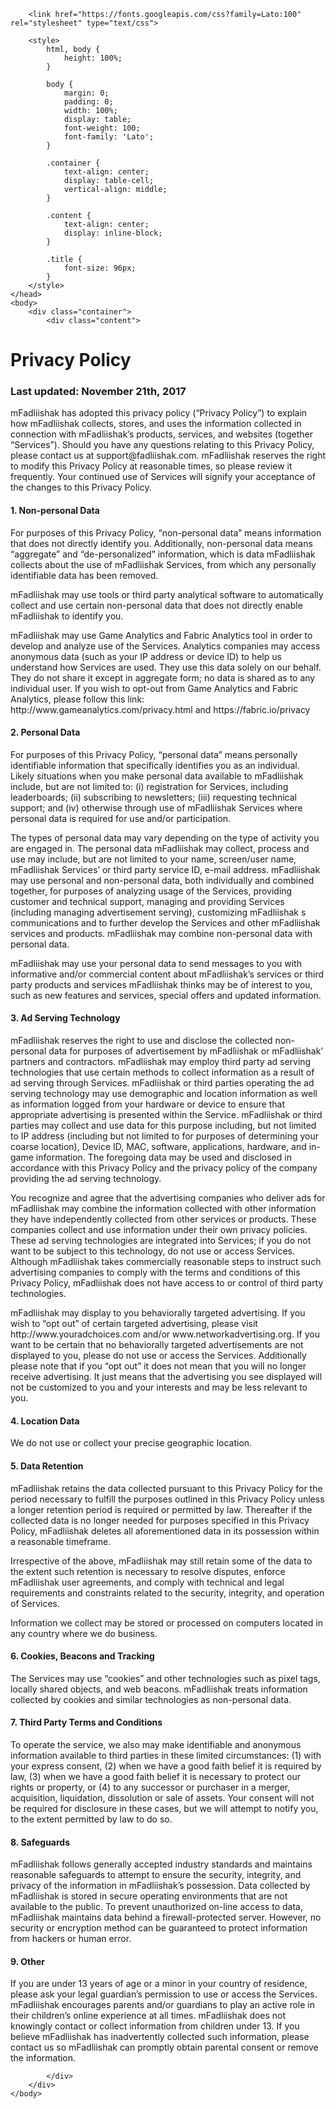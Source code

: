 
<!DOCTYPE html>
<html>
    <head>
        <title>mfadliishak - Privacy Policy</title>

        <link href="https://fonts.googleapis.com/css?family=Lato:100" rel="stylesheet" type="text/css">

        <style>
            html, body {
                height: 100%;
            }

            body {
                margin: 0;
                padding: 0;
                width: 100%;
                display: table;
                font-weight: 100;
                font-family: 'Lato';
            }

            .container {
                text-align: center;
                display: table-cell;
                vertical-align: middle;
            }

            .content {
                text-align: center;
                display: inline-block;
            }

            .title {
                font-size: 96px;
            }
        </style>
    </head>
    <body>
        <div class="container">
            <div class="content">

<h1>Privacy Policy</h1>
<h3>Last updated: November 21th, 2017</h3>

<p>
mFadliishak has adopted this privacy policy (“Privacy Policy”) to explain how mFadliishak collects, stores, and uses the information collected in connection with mFadliishak’s products, services, and websites (together “Services”).
Should you have any questions relating to this Privacy Policy, please contact us at support@fadliishak.com.
mFadliishak reserves the right to modify this Privacy Policy at reasonable times, so please review it frequently. Your continued use of Services will signify your acceptance of the changes to this Privacy Policy.
</p>


<h4>1. Non-personal Data</h4>

<p>
For purposes of this Privacy Policy, “non-personal data” means information that does not directly identify you. Additionally, non-personal data means “aggregate” and “de-personalized” information, which is data mFadliishak collects about the use of mFadliishak Services, from which any personally identifiable data has been removed.
</p>
<p>
mFadliishak may use tools or third party analytical software to automatically collect and use certain non-personal data that does not directly enable mFadliishak to identify you.
</p>
<p>
mFadliishak may use Game Analytics and Fabric Analytics tool in order to develop and analyze use of the Services. Analytics companies may access anonymous data (such as your IP address or device ID) to help us understand how Services are used. They use this data solely on our behalf. They do not share it except in aggregate form; no data is shared as to any individual user. If you wish to opt-out from Game Analytics and Fabric Analytics, please follow this link: http://www.gameanalytics.com/privacy.html and https://fabric.io/privacy
</p>

<h4>2. Personal Data</h4>

<p>
For purposes of this Privacy Policy, “personal data” means personally identifiable information that specifically identifies you as an individual.
Likely situations when you make personal data available to mFadliishak include, but are not limited to: (i) registration for Services, including leaderboards; (ii) subscribing to newsletters; (iii) requesting technical support; and (iv) otherwise through use of mFadliishak Services where personal data is required for use and/or participation.
</p>
<p>
The types of personal data may vary depending on the type of activity you are engaged in. The personal data mFadliishak may collect, process and use may include, but are not limited to your name, screen/user name, mFadliishak Services’ or third party service ID, e-mail address.
mFadliishak may use personal and non-personal data, both individually and combined together, for purposes of analyzing usage of the Services, providing customer and technical support, managing and providing Services (including managing advertisement serving), customizing mFadliishak s communications and to further develop the Services and other mFadliishak services and products. mFadliishak may combine non-personal data with personal data.
</p>
<p>
mFadliishak may use your personal data to send messages to you with informative and/or commercial content about mFadliishak’s services or third party products and services mFadliishak thinks may be of interest to you, such as new features and services, special offers and updated information.
</p>

<h4>3. Ad Serving Technology</h4>

<p>
mFadliishak reserves the right to use and disclose the collected non-personal data for purposes of advertisement by mFadliishak or mFadliishak’ partners and contractors. mFadliishak may employ third party ad serving technologies that use certain methods to collect information as a result of ad serving through Services. mFadliishak or third parties operating the ad serving technology may use demographic and location information as well as information logged from your hardware or device to ensure that appropriate advertising is presented within the Service. mFadliishak or third parties may collect and use data for this purpose including, but not limited to IP address (including but not limited to for purposes of determining your coarse location), Device ID, MAC, software, applications, hardware, and in-game information. The foregoing data may be used and disclosed in accordance with this Privacy Policy and the privacy policy of the company providing the ad serving technology.
</p>
<p>
You recognize and agree that the advertising companies who deliver ads for mFadliishak may combine the information collected with other information they have independently collected from other services or products. These companies collect and use information under their own privacy policies. These ad serving technologies are integrated into Services; if you do not want to be subject to this technology, do not use or access Services. Although mFadliishak takes commercially reasonable steps to instruct such advertising companies to comply with the terms and conditions of this Privacy Policy, mFadliishak does not have access to or control of third party technologies.
</p>
<p>
mFadliishak may display to you behaviorally targeted advertising. If you wish to “opt out” of certain targeted advertising, please visit http://www.youradchoices.com and/or www.networkadvertising.org. If you want to be certain that no behaviorally targeted advertisements are not displayed to you, please do not use or access the Services. Additionally please note that if you “opt out” it does not mean that you will no longer receive advertising. It just means that the advertising you see displayed will not be customized to you and your interests and may be less relevant to you.
</p>

<h4>4. Location Data</h4>

<p>
We do not use or collect your precise geographic location.
</p>

<h4>5. Data Retention</h4>

<p>
mFadliishak retains the data collected pursuant to this Privacy Policy for the period necessary to fulfill the purposes outlined in this Privacy Policy unless a longer retention period is required or permitted by law. Thereafter if the collected data is no longer needed for purposes specified in this Privacy Policy, mFadliishak deletes all aforementioned data in its possession within a reasonable timeframe.
</p>
<p>
Irrespective of the above, mFadliishak may still retain some of the data to the extent such retention is necessary to resolve disputes, enforce mFadliishak user agreements, and comply with technical and legal requirements and constraints related to the security, integrity, and operation of Services.
</p>
<p>
Information we collect may be stored or processed on computers located in any country where we do business.
</p>

<h4>6. Cookies, Beacons and Tracking</h4>

<p>
The Services may use “cookies” and other technologies such as pixel tags, locally shared objects, and web beacons. mFadliishak treats information collected by cookies and similar technologies as non-personal data.
</p>

<h4>7. Third Party Terms and Conditions</h4>

<p>
To operate the service, we also may make identifiable and anonymous information available to third parties in these limited circumstances: (1) with your express consent, (2) when we have a good faith belief it is required by law, (3) when we have a good faith belief it is necessary to protect our rights or property, or (4) to any successor or purchaser in a merger, acquisition, liquidation, dissolution or sale of assets. Your consent will not be required for disclosure in these cases, but we will attempt to notify you, to the extent permitted by law to do so.
</p>

<h4>8. Safeguards</h4>

<p>
mFadliishak follows generally accepted industry standards and maintains reasonable safeguards to attempt to ensure the security, integrity, and privacy of the information in mFadliishak’s possession. Data collected by mFadliishak is stored in secure operating environments that are not available to the public. To prevent unauthorized on-line access to data, mFadliishak maintains data behind a firewall-protected server. However, no security or encryption method can be guaranteed to protect information from hackers or human error.
</p>

<h4>9. Other</h4>

<p>
If you are under 13 years of age or a minor in your country of residence, please ask your legal guardian’s permission to use or access the Services. mFadliishak encourages parents and/or guardians to play an active role in their children’s online experience at all times. mFadliishak does not knowingly contact or collect information from children under 13. If you believe mFadliishak has inadvertently collected such information, please contact us so mFadliishak can promptly obtain parental consent or remove the information.
</p>

            </div>
        </div>
    </body>
</html>